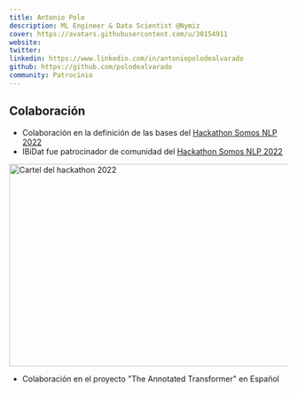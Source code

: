 ```yaml
---
title: Antonio Polo
description: ML Engineer & Data Scientist @Nymiz
cover: https://avatars.githubusercontent.com/u/30154911
website: 
twitter:
linkedin: https://www.linkedin.com/in/antoniopolodealvarado
github: https://github.com/polodealvarado
community: Patrocinio
---
```


## Colaboración

- Colaboración en la definición de las bases del [Hackathon Somos NLP 2022](https://somosnlp.org/blog/hackathon-2022)
- IBiDat fue patrocinador de comunidad del [Hackathon Somos NLP 2022](https://somosnlp.org/blog/hackathon-2022)

<div class="flex justify-center">
    <a href="https://somosnlp.org/blog/hackathon-2022" target="_blank">
        <img src="https://github.com/somosnlp/assets/raw/main/images/hackathon_pln_es_3.png" width="650" height="365" alt="Cartel del hackathon 2022" />
    </a>
</div>

- Colaboración en el proyecto "The Annotated Transformer" en Español
